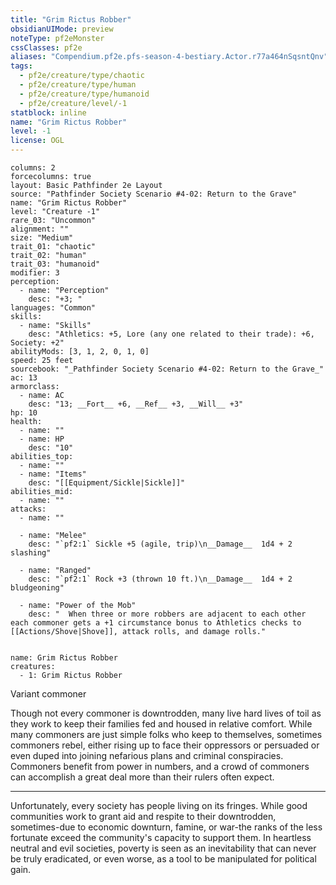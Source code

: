 ```yaml
---
title: "Grim Rictus Robber"
obsidianUIMode: preview
noteType: pf2eMonster
cssClasses: pf2e
aliases: "Compendium.pf2e.pfs-season-4-bestiary.Actor.r77a464nSqsntQnv" 
tags:
  - pf2e/creature/type/chaotic
  - pf2e/creature/type/human
  - pf2e/creature/type/humanoid
  - pf2e/creature/level/-1
statblock: inline
name: "Grim Rictus Robber"
level: -1
license: OGL
---
```


```statblock
columns: 2
forcecolumns: true
layout: Basic Pathfinder 2e Layout
source: "Pathfinder Society Scenario #4-02: Return to the Grave"
name: "Grim Rictus Robber"
level: "Creature -1"
rare_03: "Uncommon"
alignment: ""
size: "Medium"
trait_01: "chaotic"
trait_02: "human"
trait_03: "humanoid"
modifier: 3
perception:
  - name: "Perception"
    desc: "+3; "
languages: "Common"
skills:
  - name: "Skills"
    desc: "Athletics: +5, Lore (any one related to their trade): +6, Society: +2"
abilityMods: [3, 1, 2, 0, 1, 0]
speed: 25 feet
sourcebook: "_Pathfinder Society Scenario #4-02: Return to the Grave_"
ac: 13
armorclass:
  - name: AC
    desc: "13; __Fort__ +6, __Ref__ +3, __Will__ +3"
hp: 10
health:
  - name: ""
  - name: HP
    desc: "10"
abilities_top:
  - name: ""
  - name: "Items"
    desc: "[[Equipment/Sickle|Sickle]]"
abilities_mid:
  - name: ""
attacks:
  - name: ""

  - name: "Melee"
    desc: "`pf2:1` Sickle +5 (agile, trip)\n__Damage__  1d4 + 2 slashing"

  - name: "Ranged"
    desc: "`pf2:1` Rock +3 (thrown 10 ft.)\n__Damage__  1d4 + 2 bludgeoning"

  - name: "Power of the Mob"
    desc: "  When three or more robbers are adjacent to each other each commoner gets a +1 circumstance bonus to Athletics checks to [[Actions/Shove|Shove]], attack rolls, and damage rolls."
 
```

```encounter-table
name: Grim Rictus Robber
creatures:
  - 1: Grim Rictus Robber
```


Variant commoner

Though not every commoner is downtrodden, many live hard lives of toil as they work to keep their families fed and housed in relative comfort. While many commoners are just simple folks who keep to themselves, sometimes commoners rebel, either rising up to face their oppressors or persuaded or even duped into joining nefarious plans and criminal conspiracies. Commoners benefit from power in numbers, and a crowd of commoners can accomplish a great deal more than their rulers often expect.

* * *

Unfortunately, every society has people living on its fringes. While good communities work to grant aid and respite to their downtrodden, sometimes-due to economic downturn, famine, or war-the ranks of the less fortunate exceed the community's capacity to support them. In heartless neutral and evil societies, poverty is seen as an inevitability that can never be truly eradicated, or even worse, as a tool to be manipulated for political gain.
